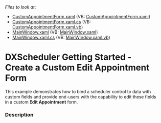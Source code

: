 <!-- default file list -->
*Files to look at*:

* [CustomAppointmentForm.xaml](./CS/WpfApplication1/CustomAppointmentForm.xaml) (VB: [CustomAppointmentForm.xaml](./VB/WpfApplication1/CustomAppointmentForm.xaml))
* [CustomAppointmentForm.xaml.cs](./CS/WpfApplication1/CustomAppointmentForm.xaml.cs) (VB: [CustomAppointmentForm.xaml.vb](./VB/WpfApplication1/CustomAppointmentForm.xaml.vb))
* [MainWindow.xaml](./CS/WpfApplication1/MainWindow.xaml) (VB: [MainWindow.xaml](./VB/WpfApplication1/MainWindow.xaml))
* [MainWindow.xaml.cs](./CS/WpfApplication1/MainWindow.xaml.cs) (VB: [MainWindow.xaml.vb](./VB/WpfApplication1/MainWindow.xaml.vb))
<!-- default file list end -->
# DXScheduler Getting Started - Create a Custom Edit Appointment Form


<p>This example demonstrates how to bind a scheduler control to data with custom fields and provide end-users with the capability to edit these fields in a custom <strong>Edit Appointment</strong> form.</p>


<h3>Description</h3>

<p><br />
</p>

<br/>


